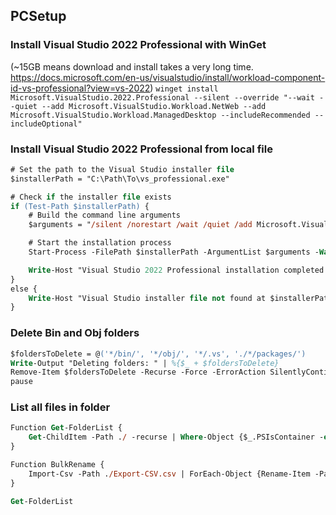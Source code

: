 ## PCSetup 

### Install Visual Studio 2022 Professional with WinGet

(~15GB means download and install takes a very long time. https://docs.microsoft.com/en-us/visualstudio/install/workload-component-id-vs-professional?view=vs-2022)
`winget install Microsoft.VisualStudio.2022.Professional --silent --override "--wait --quiet --add Microsoft.VisualStudio.Workload.NetWeb --add Microsoft.VisualStudio.Workload.ManagedDesktop --includeRecommended --includeOptional"`

### Install Visual Studio 2022 Professional from local file

```ps
# Set the path to the Visual Studio installer file
$installerPath = "C:\Path\To\vs_professional.exe"

# Check if the installer file exists
if (Test-Path $installerPath) {
    # Build the command line arguments
    $arguments = "/silent /norestart /wait /quiet /add Microsoft.VisualStudio.Workload.NetWeb /add Microsoft.VisualStudio.Workload.ManagedDesktop /includeRecommended /includeOptional"

    # Start the installation process
    Start-Process -FilePath $installerPath -ArgumentList $arguments -Wait

    Write-Host "Visual Studio 2022 Professional installation completed."
}
else {
    Write-Host "Visual Studio installer file not found at $installerPath"
}
```

### Delete Bin and Obj folders

```ps
$foldersToDelete = @('*/bin/', '*/obj/', '*/.vs', './*/packages/')
Write-Output "Deleting folders: " | %{$_ + $foldersToDelete}
Remove-Item $foldersToDelete -Recurse -Force -ErrorAction SilentlyContinue
pause
```

### List all files in folder

```ps
Function Get-FolderList {
    Get-ChildItem -Path ./ -recurse | Where-Object {$_.PSIsContainer -eq $false} | Select-Object Name, FullName, Length | Export-Csv -NoTypeInformation -Path ./Export-CSV.csv
}

Function BulkRename {
    Import-Csv -Path ./Export-CSV.csv | ForEach-Object {Rename-Item -Path $_.FullName -NewName $_.NewName}
}

Get-FolderList
```

